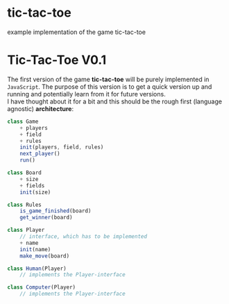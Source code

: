 tic-tac-toe
===========

example implementation of the game tic-tac-toe


# Tic-Tac-Toe V0.1
The first version of the game **tic-tac-toe** will be purely implemented in `JavaScript`. The purpose of this version is to get a quick version up and running and potentially learn from it for future versions.  
I have thought about it for a bit and this should be the rough first (language agnostic) **architecture**:
```javascript
class Game
    + players
    + field
    + rules
    init(players, field, rules)
    next_player()
    run()

class Board
    + size
    + fields
    init(size)

class Rules
    is_game_finished(board)
    get_winner(board)

class Player
    // interface, which has to be implemented
    + name
    init(name)
    make_move(board)

class Human(Player)
    // implements the Player-interface

class Computer(Player)
    // implements the Player-interface
```
